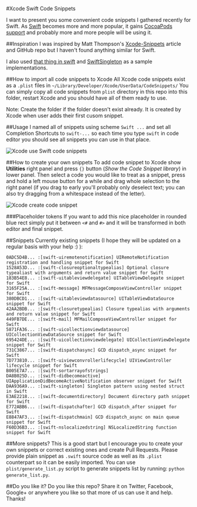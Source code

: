 #Xcode Swift Code Snippets

I want to present you some convenient code snippets I gathered recently for Swift.
As [Swift](https://developer.apple.com/swift/) becomes more and more popular, it gains [CocoaPods support](http://blog.cocoapods.org/Pod-Authors-Guide-to-CocoaPods-Frameworks/) and probably more and more people will be using it.

##Inspiration
I was inspired by Matt Thompson's [Xcode-Snippets](https://github.com/mattt/Xcode-Snippets) article and GitHub repo but I haven't found anything similar for Swift.

I also used [that thing in swift](https://thatthinginswift.com) and [SwiftSingleton](https://github.com/hpique/SwiftSingleton) as a sample implementations.

##How to import all code snippets to Xcode
All Xcode code snippets exist as a `.plist` files in `~/Library/Developer/Xcode/UserData/CodeSnippets/`
You can simply copy all code snippets from `plist` directory in this repo into this folder, restart Xcode and you should have all of them ready to use.

Note: Create the folder if the folder doesn't exist already. It is created by Xcode when user adds their first cusom snippet.

##Usage
I named all of snippets using scheme `Swift ...` and set all Completion Shortcuts to `swift-...` so each time you type `swift` in code editor you should see all snippets you can use in that place.

![Xcode use Swift code snippets](https://raw.githubusercontent.com/burczyk/XcodeSwiftSnippets/master/assets/xcode-use-code-snippet.gif)

##How to create your own snippets
To add code snippet to Xcode show **Utilities** right panel and press `{}` button (*Show the Code Snippet library*) in lower panel.
Then select a code you would like to treat as a snippet, press and hold a left mouse button for a while and drag whole selection to the right panel (if you drag to early you'll probably only deselect text; you can also try dragging from a whitespace instead of the letter).

![Xcode create code snippet](https://raw.githubusercontent.com/burczyk/XcodeSwiftSnippets/master/assets/xcode-add-code-snippet.gif)

###Placeholder tokens
If you want to add this nice placeholder in rounded blue rect simply put it between `<#` and `#>` and it will be transformed in both editor and final snippet.

##Snippets
Currently existing snippets (I hope they will be updated on a regular basis with your help :) ):

```
0ADC5D4B... :[swift-uiremotenotification] UIRemoteNotification registration and handling snippet for Swift
1528A53D... :[swift-closureoptionaltypealias] Optional closure typealiast with arguments and return value snippet for Swift
183B54E8... :[swift-uitableviewdelegate] UITableViewDelegate snippet for Swift
3165F25A... :[swift-message] MFMessageComposeViewController snippet for Swift
380DBCD1... :[swift-uitableviewdatasource] UITableViewDataSource snippet for Swift
42AA2BDB... :[swift-closuretypealias] Closure typealias with arguments and return value snippet for Swift
449FB7DE... :[swift-mail] MFMailComposeViewController snippet for Swift
5871FA36... :[swift-uicollectionviewdatasource] UICollectionViewDataSource snippet for Swift
695424DE... :[swift-uicollectionviewdelegate] UICollectionViewDelegate snippet for Swift
731C3867... :[swift-dispatchasync] GCD dispatch_async snippet for Swift
7D773810... :[swift-uiviewconvrollerlifecycle] UIViewController lifecycle snippet for Swift
B005E7A7... :[swift-sortarrayofstrings] 
DA8B025D... :[swift-didbecomeactive] UIApplicationDidBecomeActiveNotification observer snippet for Swift
DAA936A9... :[swift-singleton] Singleton pattern using nested struct in Swift
E3AE2218... :[swift-documentdirectory] Document directory path snippet for Swift
E772ABB6... :[swift-dispatchafter] GCD dispatch_after snippet for Swift
E8847AF3... :[swift-dispatchmain] GCD dispatch_async on main queue snippet for Swift
F60D36B3... :[swift-nslocalizedstring] NSLocalizedString function snippet for Swift
```


##More snippets?
This is a good start but I encourage you to create your own snippets or correct existing ones and create Pull Requests. Please provide plain snippet as `.swift` source code as well as its `.plist` counterpart so it can be easily imported.
You can use `plist/generate_list.py` script to generate snippets list by running: `python generate_list.py`.

##Do you like it?
Do you like this repo? Share it on Twitter, Facebook, Google+ or anywhere you like so that more of us can use it and help. Thanks!